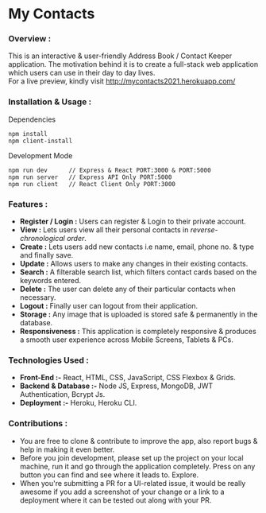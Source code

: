 # My Contacts
### Overview :
This is an interactive & user-friendly Address Book / Contact Keeper application. The motivation behind it is to create a full-stack web application which users can use in their day to day lives. 
<br> For a live preview, kindly visit http://mycontacts2021.herokuapp.com/

### Installation & Usage :

Dependencies
```
npm install
npm client-install
```


Development Mode
```
npm run dev      // Express & React PORT:3000 & PORT:5000
npm run server   // Express API Only PORT:5000
npm run client   // React Client Only PORT:3000
```


### Features :
* **Register / Login :** Users can register & Login to their private account.
* **View :** Lets users view all their personal contacts in *reverse-chronological order*.
* **Create :** Lets users add new contacts i.e name, email, phone no. & type and finally save. 
* **Update :** Allows users to make any changes in their existing contacts.
* **Search :** A filterable search list, which filters contact cards based on the keywords entered.
* **Delete :** The user can delete any of their particular contacts when necessary.
* **Logout :** Finally user can logout from their application.
* **Storage :** Any image that is uploaded is stored safe & permanently in the database.
* **Responsiveness :** This application is completely responsive & produces a smooth user experience across Mobile Screens, Tablets & PCs.
 
 
### Technologies Used :
* **Front-End :-** React, HTML, CSS, JavaScript, CSS Flexbox & Grids.
* **Backend & Database :-** Node JS, Express, MongoDB, JWT Authentication, Bcrypt Js.
* **Deployment :-** Heroku, Heroku CLI.

### Contributions : 
* You are free to clone & contribute to improve the app, also report bugs & help in making it even better.
* Before you join development, please set up the project on your local machine, run it and go through the application completely. Press on any button you can find and see where it leads to. Explore.
* When you're submitting a PR for a UI-related issue, it would be really awesome if you add a screenshot of your change or a link to a deployment where it can be tested out along with your PR.
